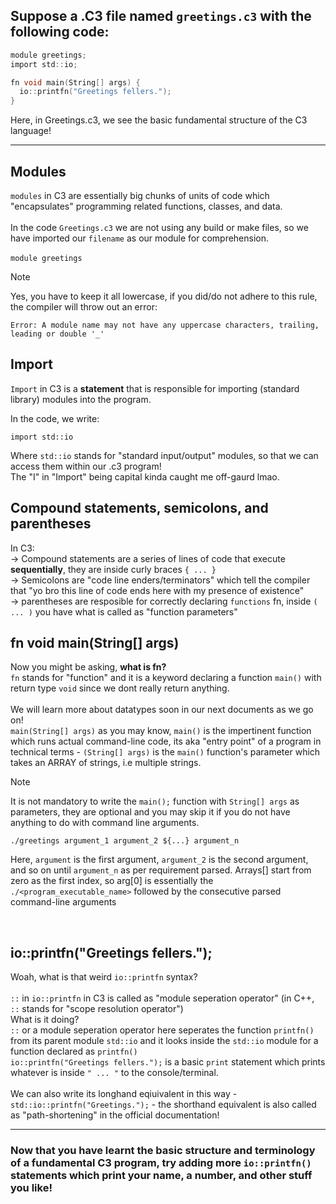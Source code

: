 ## Suppose a .C3 file named `greetings.c3` with the following code:
```c
module greetings;
import std::io;

fn void main(String[] args) {
  io::printfn("Greetings fellers.");
}
```


Here, in Greetings.c3, we see the basic fundamental structure of the C3 language!

<hr>

## Modules
`modules` in C3 are essentially big chunks of units of code which "encapsulates" programming related functions, classes, and data. <br><br>
In the code `Greetings.c3` we are not using any build or make files, so we have imported our `filename` as our module for comprehension. <br> <br>
`module greetings` <br>
> [!NOTE]
> Yes, you have to keep it all lowercase, if you did/do not adhere to this rule, the compiler will throw out an error:
> ```
> Error: A module name may not have any uppercase characters, trailing, leading or double '_'
> ```

## Import
`Import` in C3 is a <b>statement</b> that is responsible for importing (standard library) modules into the program.

In the code, we write:
```
import std::io
```
Where `std::io` stands for "standard input/output" modules, so that we can access them within our .c3 program! <br>
The "I" in "Import" being capital kinda caught me off-gaurd lmao.

## Compound statements, semicolons, and parentheses
In C3: <br>
-> Compound statements are a series of lines of code that execute <b>sequentially</b>, they are inside curly braces `{ ... }` <br>
-> Semicolons are "code line enders/terminators" which tell the compiler that "yo bro this line of code ends here with my presence of existence" <br>
-> parentheses are resposible for correctly declaring `functions` fn, inside `( ... )` you have what is called as "function parameters" <br>

## fn void main(String[] args)
Now you might be asking, <b>what is fn?</b><br>
`fn` stands for "function" and it is a keyword declaring a function `main()` with return type `void` since we dont really return anything.<br><br>
We will learn more about datatypes soon in our next documents as we go on!<br>
`main(String[] args)` as you may know, `main()` is the impertinent function which runs actual command-line code, its aka "entry point" of a program in technical terms - `(String[] args)` is the `main()` function's parameter which takes an ARRAY of strings, i.e multiple strings.

> [!NOTE]
> It is not mandatory to write the `main();` function with `String[] args` as parameters, they are optional and you may skip it if you do not have anything to do with command line arguments.
> ```
>./greetings argument_1 argument_2 ${...} argument_n
> ```
> Here, `argument` is the first argument, `argument_2` is the second argument, and so on until `argument_n` as per requirement parsed.
> Arrays[] start from zero as the first index, so arg[0] is essentially the `./<program_executable_name>` followed by the consecutive parsed command-line arguments <br>

<br>

## io::printfn("Greetings fellers."); <br>
Woah, what is that weird `io::printfn` syntax? <br><br>
`::` in `io::printfn` in C3 is called as "module seperation operator" (in C++, `::` stands for "scope resolution operator") <br>
What is it doing? <br>
`::` or a module seperation operator here seperates the function `printfn()` from its parent module `std::io` and it looks inside the `std::io` module for a function declared as `printfn()` <br>
`io::printfn("Greetings fellers.");` is a basic `print` statement which prints whatever is inside `" ... "` to the console/terminal. <br> <br>
We can also write its longhand eqiuivalent in this way - `std::io::printfn("Greetings.");` - the shorthand equivalent is also called as "path-shortening" in the official documentation!

<hr> 

### Now that you have learnt the basic structure and terminology of a fundamental C3 program, try adding more `io::printfn()` statements which print your name, a number, and other stuff you like!
